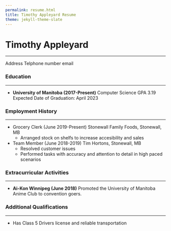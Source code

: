```yaml
---
permalink: resume.html
title: Timothy Appleyard Resume
theme: jekyll-theme-slate
---
```


# Timothy Appleyard
---
Address
Telphone number
email

### Education
---
* **University of Manitoba (2017-Present)**
Computer Science
GPA 3.19
Expected Date of Graduation: April 2023

### Employment History
---
* Grocery Clerk (June 2019-Present)
  Stonewall Family Foods, Stonewall, MB
  * Arranged stock on shelfs to increase accesibility and sales
* Team Member (June 2018-2019)
  Tim Hortons, Stonewall, MB
  * Resolved customer issues
  * Performed tasks with accuracy and attention to detail in high paced scenarios

### Extracurricular Activities
---
* **Ai-Kon Winnipeg (June 2018)**
Promoted the University of Manitoba Anime Club to convention goers.

### Additional Qualifications
---
* Has Class 5 Drivers license and reliable transportation
